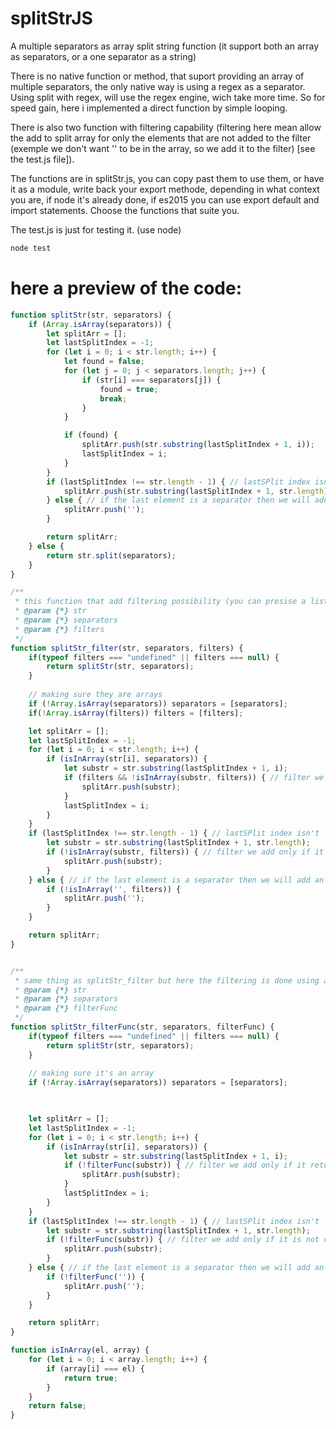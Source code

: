 # splitStrJS

A multiple separators as array split string function    (it support both an array as separators, or a one separator as a string)

There is no native function or method, that suport providing an array of multiple separators, the only native way is using a regex as a separator. Using split with regex, will use the regex engine, wich take more time. So for speed gain,  here i implemented a direct function by simple looping.

There is also two function with filtering capability (filtering here mean allow the add to split array for only the elements that are not added to the filter (exemple we don't want '' to be in the array, so we add it to the filter) [see the test.js file]). 

The functions are in splitStr.js, you can copy past them to use them, or have it as a module, write back your export methode, depending in what context you are, if node it's already done, if es2015 you can use export default and import statements.
Choose the functions that suite you.

The test.js is just for testing it. (use node)

```javascript
node test

```


# here a preview of the code:

```javascript
function splitStr(str, separators) {
    if (Array.isArray(separators)) {
        let splitArr = [];
        let lastSplitIndex = -1;
        for (let i = 0; i < str.length; i++) {
            let found = false;
            for (let j = 0; j < separators.length; j++) {
                if (str[i] === separators[j]) {
                    found = true;
                    break;
                }
            }

            if (found) {
                splitArr.push(str.substring(lastSplitIndex + 1, i));
                lastSplitIndex = i;
            }
        }
        if (lastSplitIndex !== str.length - 1) { // lastSPlit index isn't  the last character of the string, then there is a string after the last split separator
            splitArr.push(str.substring(lastSplitIndex + 1, str.length));
        } else { // if the last element is a separator then we will add an empty string to the array (last separation a string against void)
            splitArr.push('');
        }

        return splitArr;
    } else {
        return str.split(separators);
    }
}

/**
 * this function that add filtering possibility (you can presise a list of the string that you don't to have them in the split array (so they don't get pushed at all))
 * @param {*} str 
 * @param {*} separators 
 * @param {*} filters 
 */
function splitStr_filter(str, separators, filters) {
    if(typeof filters === "undefined" || filters === null) {
        return splitStr(str, separators);
    }
    
    // making sure they are arrays
    if (!Array.isArray(separators)) separators = [separators];
    if(!Array.isArray(filters)) filters = [filters];

    let splitArr = [];
    let lastSplitIndex = -1;
    for (let i = 0; i < str.length; i++) {
        if (isInArray(str[i], separators)) {
            let substr = str.substring(lastSplitIndex + 1, i);
            if (filters && !isInArray(substr, filters)) { // filter we add only if it is not one of the filters els
                splitArr.push(substr);
            }
            lastSplitIndex = i;
        }
    }
    if (lastSplitIndex !== str.length - 1) { // lastSPlit index isn't  the last character of the string, then there is a string after the last split separator
        let substr = str.substring(lastSplitIndex + 1, str.length);
        if (!isInArray(substr, filters)) { // filter we add only if it is not one of the filters els
            splitArr.push(substr);
        }
    } else { // if the last element is a separator then we will add an empty string to the array (last separation a string against void)
        if (!isInArray('', filters)) {
            splitArr.push('');
        }
    }

    return splitArr;
}


/**
 * same thing as splitStr_filter but here the filtering is done using a function, if it return true then the element will not be added
 * @param {*} str 
 * @param {*} separators 
 * @param {*} filterFunc 
 */
function splitStr_filterFunc(str, separators, filterFunc) {
    if(typeof filters === "undefined" || filters === null) {
        return splitStr(str, separators);
    }
    
    // making sure it's an array
    if (!Array.isArray(separators)) separators = [separators];

    

    let splitArr = [];
    let lastSplitIndex = -1;
    for (let i = 0; i < str.length; i++) {
        if (isInArray(str[i], separators)) {
            let substr = str.substring(lastSplitIndex + 1, i);
            if (!filterFunc(substr)) { // filter we add only if it return false (otherwise it's filtred and not added)
                splitArr.push(substr);
            }
            lastSplitIndex = i;
        }
    }
    if (lastSplitIndex !== str.length - 1) { // lastSPlit index isn't  the last character of the string, then there is a string after the last split separator
        let substr = str.substring(lastSplitIndex + 1, str.length);
        if (!filterFunc(substr)) { // filter we add only if it is not one of the filters els
            splitArr.push(substr);
        }
    } else { // if the last element is a separator then we will add an empty string to the array (last separation a string against void)
        if (!filterFunc('')) {
            splitArr.push('');
        }
    }

    return splitArr;
}

function isInArray(el, array) {
    for (let i = 0; i < array.length; i++) {
        if (array[i] === el) {
            return true;
        }
    }
    return false;
}

```

